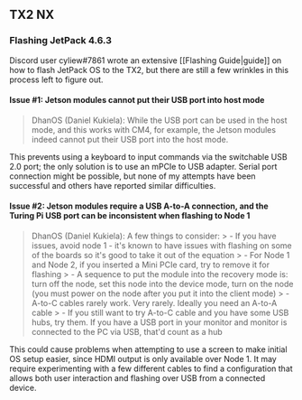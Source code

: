 ## TX2 NX
### Flashing JetPack 4.6.3
Discord user cyliew#7861 wrote an extensive [[Flashing Guide|guide]] on how to flash JetPack OS to the TX2, but there are still a few wrinkles in this process left to figure out.
#### Issue #1: Jetson modules cannot put their USB port into host mode
> DhanOS (Daniel Kukiela): 
> While the USB port can be used in the host mode, and this works with CM4, for example, the Jetson modules indeed cannot put their USB port into the host mode.

This prevents using a keyboard to input commands via the switchable USB 2.0 port; the only solution is to use an mPCIe to USB adapter. Serial port connection might be possible, but none of my attempts have been successful and others have reported similar difficulties.

#### Issue #2: Jetson modules require a USB A-to-A connection, and the Turing Pi USB port can be inconsistent when flashing to Node 1
> DhanOS (Daniel Kukiela): 
> A few things to consider:
	> - If you have issues, avoid node 1 - it's known to have issues with flashing on some of the boards so it's good to take it out of the equation
	> - For Node 1 and Node 2, if you inserted a Mini PCIe card, try to remove it for flashing
	> - A sequence to put the module into the recovery mode is: turn off the node, set this node into the device mode, turn on the node (you must power on the node after you put it into the client mode)
	> - A-to-C cables rarely work. Very rarely. Ideally you need an A-to-A cable
	> - If you still want to try A-to-C cable and you have some USB hubs, try them. If you have a USB port in your monitor and monitor is connected to the PC via USB, that'd count as a hub

This could cause problems when attempting to use a screen to make initial OS setup easier, since HDMI output is only available over Node 1. It may require experimenting with a few different cables to find a configuration that allows both user interaction and flashing over USB from a connected device.